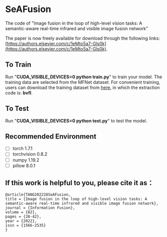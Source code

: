 

#  SeAFusion

The code of "Image fusion in the loop of high-level vision tasks: A semantic-aware real-time infrared and visible image fusion network"

The paper is now freely available for download through the following links: [https://authors.elsevier.com/c/1eMto5a7-Gls0k](https://authors.elsevier.com/c/1eMto5a7-Gls0k).

## To Train

Run "**CUDA_VISIBLE_DEVICES=0 python train.py**" to train your model.
The training data are selected from the MFNet dataset. For convenient training, users can download the training dataset from [here](https://pan.baidu.com/s/1xueuKYvYp7uPObzvywdgyA), in which the extraction code is: **bvfl**.

## To Test

Run "**CUDA_VISIBLE_DEVICES=0 python test.py**" to test the model.


## Recommended Environment

 - [ ] torch  1.7.1
 - [ ] torchvision 0.8.2
 - [ ] numpy 1.19.2
 - [ ] pillow  8.0.1

## If this work is helpful to you, please cite it as：
```
@article{TANG202228SeAFusion,
title = {Image fusion in the loop of high-level vision tasks: A semantic-aware real-time infrared and visible image fusion network},
journal = {Information Fusion},
volume = {82},
pages = {28-42},
year = {2022},
issn = {1566-2535}
}
```
